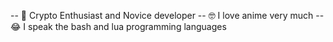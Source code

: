 -- 🥸 Crypto Enthusiast and Novice developer
-- 🤓 I love anime very much
-- 😂 I speak the bash and lua programming languages
<!---
AnimeDevNet/AnimeDevNet is a ✨ special ✨ repository because its `README.md` (this file) appears on your GitHub profile.
You can click the Preview link to take a look at your changes.
--->
